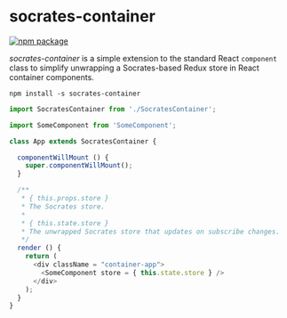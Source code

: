 # socrates-container

[![npm package][npm-badge]][npm]

*socrates-container* is a simple extension to the standard React `component` class to simplify unwrapping
a Socrates-based Redux store in React container components.

```
npm install -s socrates-container
```

```javascript
import SocratesContainer from './SocratesContainer';

import SomeComponent from 'SomeComponent';

class App extends SocratesContainer {

  componentWillMount () {
    super.componentWillMount();
  }

  /**
   * { this.props.store }
   * The Socrates store.
   *
   * { this.state.store }
   * The unwrapped Socrates store that updates on subscribe changes.
   */
  render () {
    return (
      <div className = "container-app">
        <SomeComponent store = { this.state.store } />
      </div>
    );
  }
}
```

[npm-badge]: https://img.shields.io/npm/v/npm-package.svg?style=flat-square
[npm]: https://www.npmjs.org/package/npm-package

